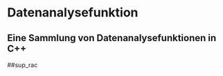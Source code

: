 # Datenanalysefunktion
 Eine Sammlung von Datenanalysefunktionen in C++
-----------------------------------------------------------------------------------
##sup_rac
